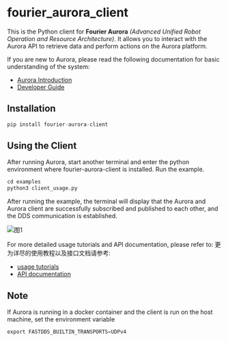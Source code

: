 # fourier_aurora_client

This is the Python client for **Fourier Aurora** *(Advanced Unified Robot Operation and Resource Architecture)*. It allows you to interact with the Aurora API to retrieve data and perform actions on the Aurora platform.

If you are new to Aurora, please read the following documentation for basic understanding of the system:

- [Aurora Introduction](./docs/EN/introduction_EN.md)
- [Developer Guide](./docs/EN/developer_guide_EN.md)

## Installation

```python
pip install fourier-aurora-client
```

## Using the Client

After running Aurora, start another terminal and enter the python environment where fourier-aurora-client is installed. Run the example.

```python
cd examples
python3 client_usage.py
```

After running the example, the terminal will display that the Aurora and Aurora client are successfully subscribed and published to each other, and the DDS communication is established.

![图1](./images/matched.png)

For more detailed usage tutorials and API documentation, please refer to:
更为详尽的使用教程以及接口文档请参考:

- [usage tutorials](./docs/CN/client_usage_tutorial_CN.md)
- [API documentation](./docs/CN/client_CN.md)

## Note
If Aurora is running in a docker container and the client is run on the host machine, set the environment variable 

```python
export FASTDDS_BUILTIN_TRANSPORTS=UDPv4
```
